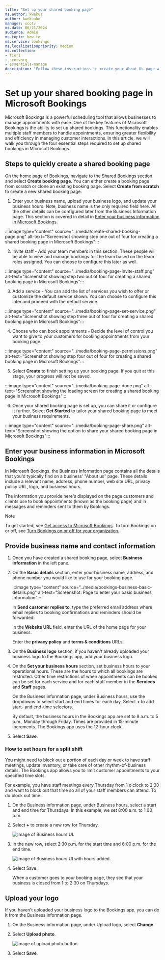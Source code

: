 ```yaml
---
title: "Set up your shared booking page"
ms.author: kwekua
author: kwekuako
manager: scotv
ms.date: 06/21/2024
audience: Admin
ms.topic: how-to
ms.service: bookings
ms.localizationpriority: medium
ms.collection:
- Tier1
- scotvorg
- essentials-manage
description: "Follow these instructions to create your About Us page with business name, address, phone number, website URL, logo, and business hours in Microsoft Bookings."
---
```


# Set up your shared booking page in Microsoft Bookings

Microsoft Bookings is a powerful scheduling tool that allows businesses to manage appointments with ease. One of the key features of Microsoft Bookings is the ability to set up shared bookings. This functionality enables multiple staff members to handle appointments, ensuring greater flexibility and efficiency in managing customer interactions. In this article, we will walk you through the four essential steps required to set up shared bookings in Microsoft Bookings.

## Steps to quickly create a shared booking page

On the home page of Bookings, navigate to the Shared Bookings section and select **Create booking page**. You can either create a booking page from scratch or clone an existing booking page. Select **Create from scratch** to create a new shared booking page.

1. Enter your business name, upload your business logo, and update your business hours. Note, business name is the only required field here. All the other details can be configured later from the Business Information page. This section is covered in detail in [Enter your business information in Microsoft Bookings](#enter-your-business-information-in-microsoft-bookings).

:::image type="content" source="../media/create-shared-booking-page.png" alt-text="Screenshot showing step one out of four for creating a shared booking page in Microsoft Bookings":::

2. Invite staff - Add your team members in this section. These people will be able to view and manage bookings for the team based on the team roles assigned. You can choose to configure this later as well.

:::image type="content" source="../media/booking-page-invite-staff.png" alt-text="Screenshot showing step two out of four for creating a shared booking page in Microsoft Bookings":::

3. Add a service - You can add the list of services you wish to offer or customize the default service shown. You can choose to configure this later and proceed with the default service.

:::image type="content" source="../media/booking-page-set-service.png" alt-text="Screenshot showing step three out of four for creating a shared booking page in Microsoft Bookings":::

4. Choose who can book appointments - Decide the level of control you want to give to your customers for booking appointments from your booking page.

:::image type="content" source="../media/booking-page-permissions.png" alt-text="Screenshot showing step four out of four for creating a shared booking page in Microsoft Bookings":::

5. Select **Create** to finish setting up your booking page. If you quit at this stage, your progress will not be saved.

:::image type="content" source="../media/booking-page-done.png" alt-text="Screenshot showing the loading screen for creating a shared booking page in Microsoft Bookings":::

6. Once your shared booking page is set up, you can share it or configure it further. Select **Get Started** to tailor your shared booking page to meet your business requirements.

:::image type="content" source="../media/booking-page-share.png" alt-text="Screenshot showing the option to share your shared booking page in Microsoft Bookings":::

## Enter your business information in Microsoft Bookings

In Microsoft Bookings, the Business Information page contains all the details that you'd typically find on a business' "About us" page. These details include a relevant name, address, phone number, web site URL, privacy policy URL, logo, and business hours.

The information you provide here's displayed on the page customers and clients use to book appointments (known as the booking page) and in messages and reminders sent to them by Bookings.

> [!NOTE]
> To get started, see [Get access to Microsoft Bookings](get-access.md). To turn Bookings on or off, see [Turn Bookings on or off for your organization](turn-bookings-on-or-off.md).

## Provide business name and contact information

1. Once you have created a shared booking page, select **Business information** in the left pane.

1. On the **Basic details** section, enter your business name, address, and phone number you would like to use for your booking page.

    :::image type="content" source="../media/bookings-business-basic-details.png" alt-text="Screenshot: Page to enter your basic business information":::

    In **Send customer replies to**, type the preferred email address where email replies to booking confirmations and reminders should be forwarded.

    In the **Website URL** field, enter the URL of the home page for your business.

    Enter the **privacy policy** and **terms & conditions** URLs.

1. On the **Business logo** section, if you haven't already uploaded your business logo to the Bookings app, add your business logo.

1. On the **Set your business hours** section, set business hours to your operational hours. These are the hours to which all bookings are restricted. Other time restrictions of when appointments can be booked can be set for each service and for each staff member in the **Services** and **Staff** pages.

    On the Business information page, under Business hours, use the dropdowns to select start and end times for each day. Select **+** to add start- and end-time selectors.

    By default, the business hours in the Bookings app are set to 8 a.m. to 5 p.m., Monday through Friday. Times are provided in 15-minute increments. The Bookings app uses the 12-hour clock.

1. Select **Save**.

### How to set hours for a split shift

You might need to block out a portion of each day or week to have staff meetings, update inventory, or take care of other rhythm-of-business details. The Bookings app allows you to limit customer appointments to your specified time slots.

For example, you have staff meetings every Thursday from 1 o'clock to 2:30 and want to block out that time so all of your staff members can attend. To do block out time:

1. On the Business information page, under Business hours, select a start and end time for Thursdays. In this example, we set 8:00 a.m. to 1:00 p.m.

1. Select **+** to create a new row for Thursday.

   ![Image of Business hours UI.](../media/bookings-split-shift-1.png)

1. In the new row, select 2:30 p.m. for the start time and 6:00 p.m. for the end time.

   ![Image of Business hours UI with hours added.](../media/bookings-split-shift-hours-1.png)

1. Select Save.

    When a customer goes to your booking page, they see that your business is closed from 1 to 2:30 on Thursdays.

## Upload your logo

If you haven't uploaded your business logo to the Bookings app, you can do it from the Business information page.

1. On the Business information page, under Upload logo, select **Change**.

1. Select **Upload photo**.

   ![Image of upload photo button.](../media/bookings-upload-photo.png)

1. Select **Save**.
